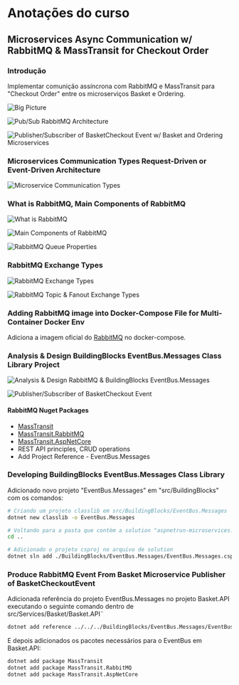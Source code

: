 # Anotações do curso

## Microservices Async Communication w/ RabbitMQ & MassTransit for Checkout Order

### Introdução

Implementar comunição assíncrona com RabbitMQ e MassTransit para "Checkout Order" entre os microserviços Basket e Ordering.

![Big Picture](images/big-picture.png)

![Pub/Sub RabbitMQ Architecture](images/pub-sub-rabbitmq-architecture.png)

![Publisher/Subscriber of BasketCheckout Event w/ Basket and Ordering Microservices](images/publisher-subscriber-of-basketcheckout-event-w-basket-and-ordering-microservices.png)

### Microservices Communication Types Request-Driven or Event-Driven Architecture

![Microservice Communication Types](images/microservices-communication-types.png)

### What is RabbitMQ, Main Components of RabbitMQ

![What is RabbitMQ](images/what-is-rabbitmq.png)

![Main Components of RabbitMQ](images/main-components-of-rabbitmq.png)

![RabbitMQ Queue Properties](images/rabbitmq-queue-properties.png)

### RabbitMQ Exchange Types

![RabbitMQ Exchange Types](images/rabbitmq-exchange-types.png)

![RabbitMQ Topic & Fanout Exchange Types](images/rabbitmq-topic-and-fanout-exchange-types.png)

### Adding RabbitMQ image into Docker-Compose File for Multi-Container Docker Env

Adiciona a imagem oficial do [RabbitMQ](https://hub.docker.com/_/rabbitmq) no docker-compose.

### Analysis & Design BuildingBlocks EventBus.Messages Class Library Project

![Analysis & Design RabbitMQ & BuildingBlocks EventBus.Messages](images/analysis-and-design-rabbitmq-and-buildinblocks-eventbus-messages.png)

![Publisher/Subscriber of BasketCheckout Event](images/publisher-subscriber-of-basketcheckout-event.png)

#### RabbitMQ Nuget Packages

- [MassTransit](https://www.nuget.org/packages/MassTransit/)
- [MassTransit.RabbitMQ](https://www.nuget.org/packages/MassTransit.RabbitMQ/)
- [MassTransit.AspNetCore](https://www.nuget.org/packages/MassTransit.AspNetCore/)
- REST API principles, CRUD operations
- Add Project Reference - EventBus.Messages

### Developing BuildingBlocks EventBus.Messages Class Library

Adicionado novo projeto "EventBus.Messages" em "src/BuildingBlocks" com os comandos:

```bash
# Criando um projeto classlib em src/BuildingBlocks/EventBus.Messages
dotnet new classlib -o EventBus.Messages

# Voltando para a pasta que contém a solution "aspnetrun-microservices.sln" (pasta 'src')
cd ..

# Adicionado o projeto csproj no arquivo de solution
dotnet sln add ./BuildingBlocks/EventBus.Messages/EventBus.Messages.csproj
```

### Produce RabbitMQ Event From Basket Microservice Publisher of BasketCheckoutEvent

Adicionada referência do projeto EventBus.Messages no projeto Basket.API executando o seguinte comando dentro de src/Services/Basket/Basket.API¨

```bash
dotnet add reference ../../../BuildingBlocks/EventBus.Messages/EventBus.Messages.csproj
```

E depois adicionados os pacotes necessários para o EventBus em Basket.API:

```bash
dotnet add package MassTransit
dotnet add package MassTransit.RabbitMQ
dotnet add package MassTransit.AspNetCore
```

